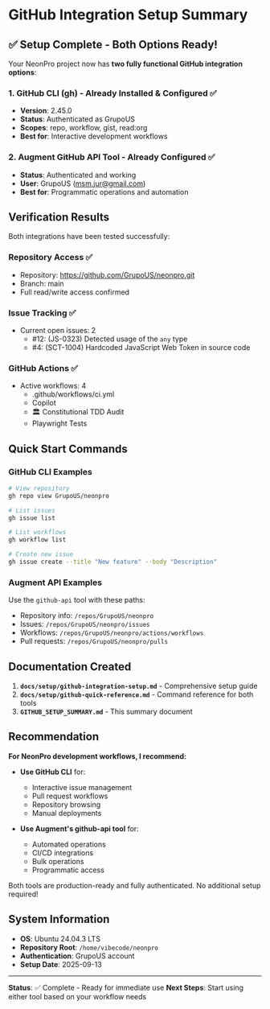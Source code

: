 # GitHub Integration Setup Summary

## ✅ Setup Complete - Both Options Ready!

Your NeonPro project now has **two fully functional GitHub integration options**:

### 1. GitHub CLI (gh) - Already Installed & Configured ✅
- **Version**: 2.45.0 
- **Status**: Authenticated as GrupoUS
- **Scopes**: repo, workflow, gist, read:org
- **Best for**: Interactive development workflows

### 2. Augment GitHub API Tool - Already Configured ✅
- **Status**: Authenticated and working
- **User**: GrupoUS (msm.jur@gmail.com)
- **Best for**: Programmatic operations and automation

## Verification Results

Both integrations have been tested successfully:

### Repository Access ✅
- Repository: https://github.com/GrupoUS/neonpro.git
- Branch: main
- Full read/write access confirmed

### Issue Tracking ✅
- Current open issues: 2
  - #12: (JS-0323) Detected usage of the `any` type
  - #4: (SCT-1004) Hardcoded JavaScript Web Token in source code

### GitHub Actions ✅
- Active workflows: 4
  - .github/workflows/ci.yml
  - Copilot
  - 🏛️ Constitutional TDD Audit
  - Playwright Tests

## Quick Start Commands

### GitHub CLI Examples
```bash
# View repository
gh repo view GrupoUS/neonpro

# List issues
gh issue list

# List workflows
gh workflow list

# Create new issue
gh issue create --title "New feature" --body "Description"
```

### Augment API Examples
Use the `github-api` tool with these paths:
- Repository info: `/repos/GrupoUS/neonpro`
- Issues: `/repos/GrupoUS/neonpro/issues`
- Workflows: `/repos/GrupoUS/neonpro/actions/workflows`
- Pull requests: `/repos/GrupoUS/neonpro/pulls`

## Documentation Created

1. **`docs/setup/github-integration-setup.md`** - Comprehensive setup guide
2. **`docs/setup/github-quick-reference.md`** - Command reference for both tools
3. **`GITHUB_SETUP_SUMMARY.md`** - This summary document

## Recommendation

**For NeonPro development workflows, I recommend:**

- **Use GitHub CLI** for:
  - Interactive issue management
  - Pull request workflows
  - Repository browsing
  - Manual deployments

- **Use Augment's github-api tool** for:
  - Automated operations
  - CI/CD integrations
  - Bulk operations
  - Programmatic access

Both tools are production-ready and fully authenticated. No additional setup required!

## System Information
- **OS**: Ubuntu 24.04.3 LTS
- **Repository Root**: `/home/vibecode/neonpro`
- **Authentication**: GrupoUS account
- **Setup Date**: 2025-09-13

---

**Status**: ✅ Complete - Ready for immediate use
**Next Steps**: Start using either tool based on your workflow needs

